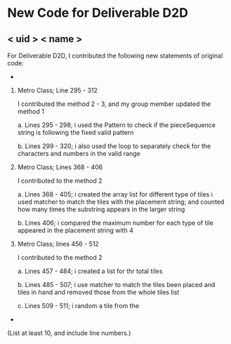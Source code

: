 # New Code for Deliverable D2D

## < uid > < name >

For Deliverable D2D, I contributed the following new statements of original code:

-
 1. Metro Class; Line 295 - 312
 
    I contributed the method 2 - 3, and my group member updated the method 1
    
    a. Lines 295 - 298; i used the Pattern to check if the pieceSequence string is following the fixed valid pattern 
    
    b. Lines 299  - 320; i also used the loop to separately check for the characters and numbers in the valid range
    
 2. Metro Class; Lines 368 - 406
 
    I contributed to the method 2 
    
    a. Lines 368 - 405; i created the array list for different type of tiles 
    i used matcher to match the tiles with the placement string;
    and counted how many times the substring appears in the larger string
    
    b. Lines 406; i compared the maximum number for each type of tile appeared in the placement string with 4
    
 3. Metro Class; lines 456 - 512
 
    I contributed to the method 2 
    
    a. Lines 457 - 484; i created a list for thr total tiles 
    
    b. Lines 485 - 507; i use matcher to match the tiles been placed and tiles in hand 
    and removed those from the whole tiles list
    
    c. Lines 509 - 511; i random a tile from the 
 

-

(List at least 10, and include line numbers.)

